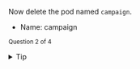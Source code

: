 Now delete the pod named `campaign`.

- Name: campaign

<sub>Question 2 of 4</sub>

<details>
  <summary>Tip</summary>
  <p>
  <code>kubectl delete pod --help</code>
  </p>
</details>